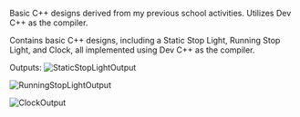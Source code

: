 Basic C++ designs derived from my previous school activities. Utilizes Dev C++ as the compiler.

Contains basic C++ designs, including a Static Stop Light, Running Stop Light, and Clock, all implemented using Dev C++ as the compiler.

Outputs:
![StaticStopLightOutput](https://github.com/Yrill/Graphics-CPP/assets/106539458/f18a9aad-d9d8-4c49-9052-e21095121d25)

![RunningStopLightOutput](https://github.com/Yrill/Graphics-CPP/assets/106539458/02acb4cb-88cf-4672-bf0b-35725b7d31ec)

![ClockOutput](https://github.com/Yrill/Graphics-CPP/assets/106539458/986c6521-98f0-489b-8fb3-608d16a4481a)



